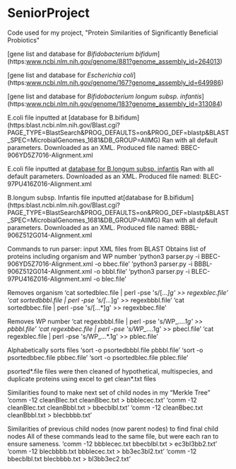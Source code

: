 # SeniorProject
Code used for my project, "Protein Similarities of Significantly Beneficial Probiotics"


[gene list and database for *Bifidobacterium bifidum*] 
(https:www.ncbi.nlm.nih.gov/genome/881?genome_assembly_id=264013)

[gene list and database for *Escherichia coli*]
(https:www.ncbi.nlm.nih.gov/genome/167?genome_assembly_id=649986)

[gene list and database for *Bifidobacterium longum subsp. infantis*] (https:www.ncbi.nlm.nih.gov/genome/183?genome_assembly_id=313084)

E.coli file inputted at [database for B.bifidum] (https:blast.ncbi.nlm.nih.gov/Blast.cgi?PAGE_TYPE=BlastSearch&PROG_DEFAULTS=on&PROG_DEF=blastp&BLAST_SPEC=MicrobialGenomes_1681&DB_GROUP=AllMG)
Ran with all default parameters.
Downloaded as an XML.
Produced file named: BBEC-906YD5Z7016-Alignment.xml

E.coli file inputted at [database for B.longum subsp. infantis](https:blast.ncbi.nlm.nih.gov/Blast.cgi?PAGE_TYPE=BlastSearch&PROG_DEFAULTS=on&PROG_DEF=blastp&BLAST_SPEC=MicrobialGenomes_1682&DB_GROUP=AllMG)
Ran with all default parameters.
Downloaded as an XML.
Produced file named: BLEC-97PU416Z016-Alignment.xml

B.longum subsp. Infantis file inputted at[database for B.bifidum] (https:blast.ncbi.nlm.nih.gov/Blast.cgi?PAGE_TYPE=BlastSearch&PROG_DEFAULTS=on&PROG_DEF=blastp&BLAST_SPEC=MicrobialGenomes_1681&DB_GROUP=AllMG)
Ran with all default parameters.
Downloaded as an XML.
Produced file named: BBBL-906Z512G014-Alignment.xml

Commands to run parser:
input XML files from BLAST
Obtains list of proteins including organism and WP number
‘python3 parser.py -i BBEC-906YD5Z7016-Alignment.xml -o bbec.file’
‘python3 parser.py -i BBBL-906Z512G014-Alignment.xml -o bbbl.file’
‘python3 parser.py -i BLEC-97PU416Z016-Alignment.xml -o blec.file’

Removes organism
‘cat sortedblec.file | perl -pse 's/\[...*\]g' >> regexblec.file’
‘cat sortedbbbl.file | perl -pse 's/\[...*\]g' >> regexbbbl.file’
‘cat sortedbbec.file | perl -pse 's/\[...*\]g' >> regexbbec.file’

Removes WP number
‘cat regexbbbl.file | perl -pse 's/WP_...*\.1g' >> pbbbl.file’
‘cat regexbbec.file | perl -pse 's/WP_...*\.1g' >> pbecl.file’
‘cat regexblec.file | perl -pse 's/WP_...*\.1g' >> pblec.file’

Alphabetically sorts files
‘sort -o psortedbbbl.file pbbbl.file’
‘sort -o psortedbbec.file pbbec.file’
‘sort -o psortedblec.file pblec.file’

psorted*.file files were then cleaned of hypothetical, multispecies,
and duplicate proteins using excel to get clean*.txt files

Similarities found to make next set of child nodes 
in my “Merkle Tree”
‘comm -12 cleanBlec.txt cleanBbec.txt > bbblecec.txt’
‘comm -12 cleanBlec.txt cleanBbbl.txt > bbecblbl.txt’
‘comm -12 cleanBbec.txt cleanBbbl.txt > blecbbbb.txt’

Similarities of previous child nodes (now parent nodes)
to find final child nodes
All of these commands lead to the same file, but were each ran
to ensure sameness.
‘comm -12 bbblecec.txt bbecblbl.txt > ec3bl3bb2.txt’
‘comm -12 blecbbbb.txt bbblecec.txt > bb3ec3bl2.txt’
‘comm -12 bbecblbl.txt blecbbbb.txt > bl3bb3ec2.txt’
